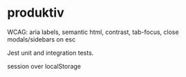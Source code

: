 # produktiv

WCAG: aria labels, semantic html, contrast, tab-focus, close modals/sidebars on esc

Jest unit and integration tests.

session over localStorage